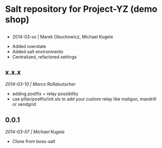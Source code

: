 # Salt repository for Project-YZ (demo shop)

##
* 2014-03-xx | Marek Obuchowicz, Michael Kugele

- Added overstate
- Added salt environments
- Centralized, refactored settings

## x.x.x
*2014-03-10 | Marco Roßdeutscher*

- adding postfix + relay possibility
- use pillar/postfix/init.sls to add your custom relay like mailgun, mandrill or sendgrid

## 0.0.1
*2014-03-07 | Michael Kugele*

- Clone from boss-salt

